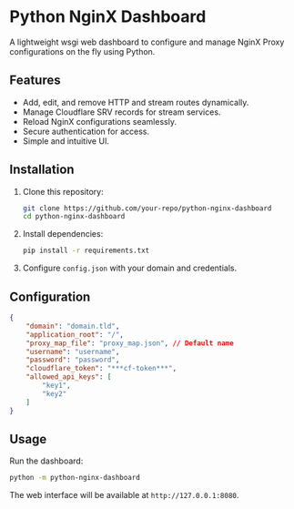 # Python NginX Dashboard

A lightweight wsgi web dashboard to configure and manage NginX Proxy configurations on the fly using Python.

## Features
- Add, edit, and remove HTTP and stream routes dynamically.
- Manage Cloudflare SRV records for stream services.
- Reload NginX configurations seamlessly.
- Secure authentication for access.
- Simple and intuitive UI.

## Installation

1. Clone this repository:
   ```sh
   git clone https://github.com/your-repo/python-nginx-dashboard
   cd python-nginx-dashboard
   ```

2. Install dependencies:
   ```sh
   pip install -r requirements.txt
   ```

3. Configure `config.json` with your domain and credentials.

## Configuration

```json
{
    "domain": "domain.tld",
    "application_root": "/",
    "proxy_map_file": "proxy_map.json", // Default name
    "username": "username",
    "password": "password",
    "cloudflare_token": "***cf-token***",
    "allowed_api_keys": [
        "key1",
        "key2"
    ]
}
```

## Usage

Run the dashboard:
```sh
python -m python-nginx-dashboard
```

The web interface will be available at `http://127.0.0.1:8080`.
